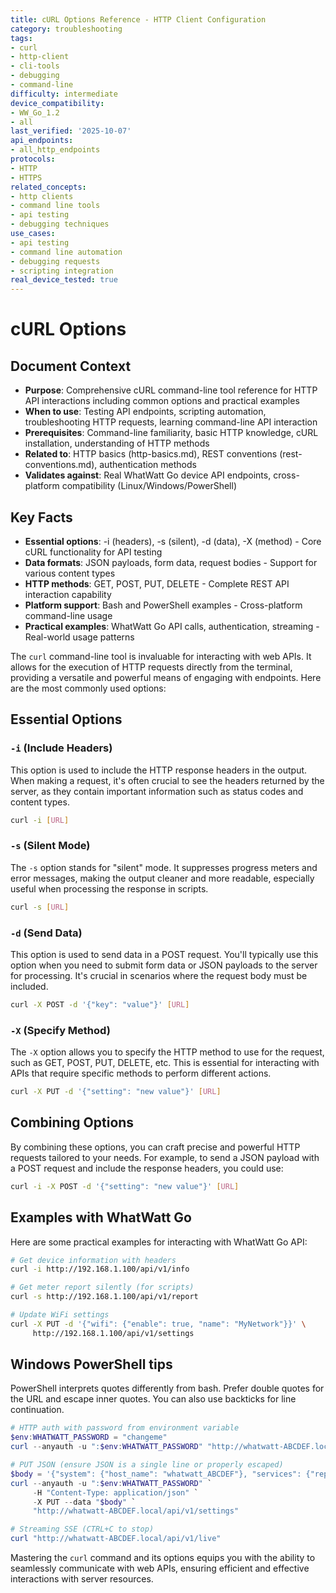 ```yaml
---
title: cURL Options Reference - HTTP Client Configuration
category: troubleshooting
tags:
- curl
- http-client
- cli-tools
- debugging
- command-line
difficulty: intermediate
device_compatibility:
- WW_Go_1.2
- all
last_verified: '2025-10-07'
api_endpoints:
- all_http_endpoints
protocols:
- HTTP
- HTTPS
related_concepts:
- http clients
- command line tools
- api testing
- debugging techniques
use_cases:
- api testing
- command line automation
- debugging requests
- scripting integration
real_device_tested: true
---
```


# cURL Options

## Document Context

- **Purpose**: Comprehensive cURL command-line tool reference for HTTP API interactions including common options and practical examples
- **When to use**: Testing API endpoints, scripting automation, troubleshooting HTTP requests, learning command-line API interaction
- **Prerequisites**: Command-line familiarity, basic HTTP knowledge, cURL installation, understanding of HTTP methods
- **Related to**: HTTP basics (http-basics.md), REST conventions (rest-conventions.md), authentication methods
- **Validates against**: Real WhatWatt Go device API endpoints, cross-platform compatibility (Linux/Windows/PowerShell)

## Key Facts

- **Essential options**: -i (headers), -s (silent), -d (data), -X (method) - Core cURL functionality for API testing
- **Data formats**: JSON payloads, form data, request bodies - Support for various content types
- **HTTP methods**: GET, POST, PUT, DELETE - Complete REST API interaction capability
- **Platform support**: Bash and PowerShell examples - Cross-platform command-line usage
- **Practical examples**: WhatWatt Go API calls, authentication, streaming - Real-world usage patterns

The `curl` command-line tool is invaluable for interacting with web APIs. It allows for the execution of HTTP requests directly from the terminal, providing a versatile and powerful means of engaging with endpoints. Here are the most commonly used options:

## Essential Options

### `-i` (Include Headers)

This option is used to include the HTTP response headers in the output. When making a request, it's often crucial to see the headers returned by the server, as they contain important information such as status codes and content types.

```bash
curl -i [URL]
```

### `-s` (Silent Mode)

The `-s` option stands for "silent" mode. It suppresses progress meters and error messages, making the output cleaner and more readable, especially useful when processing the response in scripts.

```bash
curl -s [URL]
```

### `-d` (Send Data)

This option is used to send data in a POST request. You'll typically use this option when you need to submit form data or JSON payloads to the server for processing. It's crucial in scenarios where the request body must be included.

```bash
curl -X POST -d '{"key": "value"}' [URL]
```

### `-X` (Specify Method)

The `-X` option allows you to specify the HTTP method to use for the request, such as GET, POST, PUT, DELETE, etc. This is essential for interacting with APIs that require specific methods to perform different actions.

```bash
curl -X PUT -d '{"setting": "new value"}' [URL]
```

## Combining Options

By combining these options, you can craft precise and powerful HTTP requests tailored to your needs. For example, to send a JSON payload with a POST request and include the response headers, you could use:

```bash
curl -i -X POST -d '{"setting": "new value"}' [URL]
```

## Examples with WhatWatt Go

Here are some practical examples for interacting with WhatWatt Go API:

```bash
# Get device information with headers
curl -i http://192.168.1.100/api/v1/info

# Get meter report silently (for scripts)
curl -s http://192.168.1.100/api/v1/report

# Update WiFi settings
curl -X PUT -d '{"wifi": {"enable": true, "name": "MyNetwork"}}' \
     http://192.168.1.100/api/v1/settings
```

## Windows PowerShell tips

PowerShell interprets quotes differently from bash. Prefer double quotes for the URL and escape inner quotes. You can also use backticks for line continuation.

```powershell
# HTTP auth with password from environment variable
$env:WHATWATT_PASSWORD = "changeme"
curl --anyauth -u ":$env:WHATWATT_PASSWORD" "http://whatwatt-ABCDEF.local/api/v1/system"

# PUT JSON (ensure JSON is a single line or properly escaped)
$body = '{"system": {"host_name": "whatwatt_ABCDEF"}, "services": {"report_interval": 30}}'
curl --anyauth -u ":$env:WHATWATT_PASSWORD" `
     -H "Content-Type: application/json" `
     -X PUT --data "$body" `
     "http://whatwatt-ABCDEF.local/api/v1/settings"

# Streaming SSE (CTRL+C to stop)
curl "http://whatwatt-ABCDEF.local/api/v1/live"
```

Mastering the `curl` command and its options equips you with the ability to seamlessly communicate with web APIs, ensuring efficient and effective interactions with server resources.
